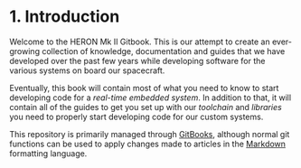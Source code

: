 # 1. Introduction

Welcome to the HERON Mk II Gitbook. This is our attempt to create an
ever-growing collection of knowledge, documentation and guides that we have
developed over the past few years while developing software for the various
systems on board our spacecraft.

Eventually, this book will contain most of what you need to know to start
developing code for a _real-time embedded system_. In addition to that, it will
contain all of the guides to get you set up with our _toolchain_ and
_libraries_ you need to properly start developing code for our custom systems.

This repository is primarily managed through
[GitBooks](https://www.gitbook.com/@utat-space-systems), although normal git
functions can be used to apply changes made to articles in the
[Markdown](https://toolchain.gitbook.com/syntax/markdown.html) formatting
language.

